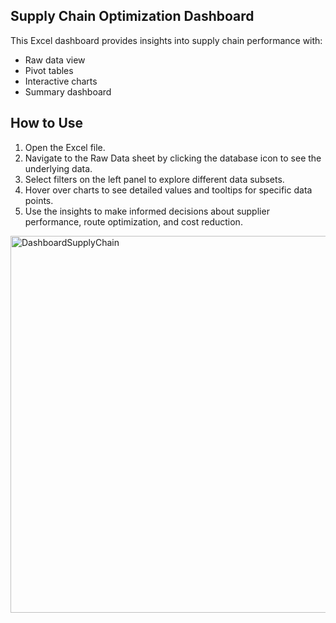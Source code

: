 ##  Supply Chain Optimization Dashboard

This Excel dashboard provides insights into supply chain performance with:
- Raw data view
- Pivot tables
- Interactive charts
- Summary dashboard

## How to Use

1. Open the Excel file.
2. Navigate to the Raw Data sheet by clicking the database icon to see the underlying data.
3. Select filters on the left panel to explore different data subsets.
4. Hover over charts to see detailed values and tooltips for specific data points.
5. Use the insights to make informed decisions about supplier performance, route optimization, and cost reduction.

<img width="1294" height="603" alt="DashboardSupplyChain" src="https://github.com/user-attachments/assets/6f5dce11-e76e-416f-9e77-94d318f9f160" />
